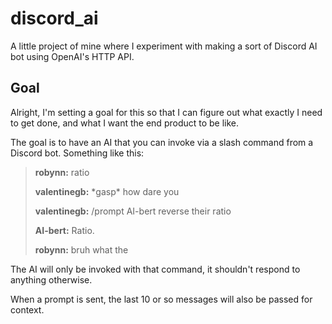 # discord_ai
A little project of mine where I experiment with making a sort of Discord AI bot using OpenAI's HTTP API.

## Goal
Alright, I'm setting a goal for this so that I can figure out what exactly I need to get done,
and what I want the end product to be like.

The goal is to have an AI that you can invoke via a slash command from a Discord bot. Something like this:

> **robynn:** ratio
>
> **valentinegb:** \*gasp* how dare you
>
> **valentinegb:** /prompt AI-bert reverse their ratio
>
> **AI-bert:** Ratio.
>
> **robynn:** bruh what the

The AI will only be invoked with that command, it shouldn't respond to anything otherwise.

When a prompt is sent, the last 10 or so messages will also be passed for context.
